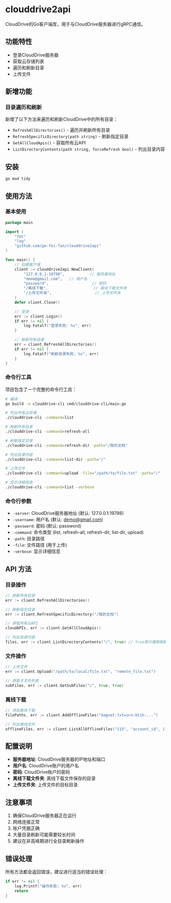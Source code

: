 ﻿# clouddrive2api

CloudDrive的Go客户端库，用于与CloudDrive服务器进行gRPC通信。

## 功能特性

- 登录CloudDrive服务器
- 获取云存储列表
- 遍历和刷新目录
- 上传文件

## 新增功能

### 目录遍历和刷新

新增了以下方法来遍历和刷新CloudDrive中的所有目录：

- `RefreshAllDirectories()` - 遍历并刷新所有目录
- `RefreshSpecificDirectory(path string)` - 刷新指定目录
- `GetAllCloudApis()` - 获取所有云API
- `ListDirectoryContents(path string, forceRefresh bool)` - 列出目录内容

## 安装

```bash
go mod tidy
```

## 使用方法

### 基本使用

```go
package main

import (
    "fmt"
    "log"
    "github.com/ge-fei-fan/clouddrive2api"
)

func main() {
    // 创建客户端
    client := clouddrive2api.NewClient(
        "127.0.0.1:19798",           // 服务器地址
        "demo@gmail.com",   // 用户名
        "password",                   // 密码
        "/离线下载",                    // 离线下载文件夹
        "/上传文件夹",                   // 上传文件夹
    )
    defer client.Close()

    // 登录
    err := client.Login()
    if err != nil {
        log.Fatalf("登录失败: %v", err)
    }

    // 刷新所有目录
    err = client.RefreshAllDirectories()
    if err != nil {
        log.Fatalf("刷新目录失败: %v", err)
    }
}
```

### 命令行工具

项目包含了一个完整的命令行工具：

```bash
# 编译
go build -o clouddrive-cli cmd/clouddrive-cli/main.go

# 列出所有云存储
./clouddrive-cli -command=list

# 刷新所有目录
./clouddrive-cli -command=refresh-all

# 刷新指定目录
./clouddrive-cli -command=refresh-dir -path="/我的文档"

# 列出目录内容
./clouddrive-cli -command=list-dir -path="/"

# 上传文件
./clouddrive-cli -command=upload -file="/path/to/file.txt" -path="/"

# 显示详细信息
./clouddrive-cli -command=list -verbose
```

### 命令行参数

- `-server`: CloudDrive服务器地址 (默认: 127.0.0.1:19798)
- `-username`: 用户名 (默认: demo@gmail.com)
- `-password`: 密码 (默认: password)
- `-command`: 命令类型 (list, refresh-all, refresh-dir, list-dir, upload)
- `-path`: 目录路径
- `-file`: 文件路径 (用于上传)
- `-verbose`: 显示详细信息

## API 方法

### 目录操作

```go
// 刷新所有目录
err := client.RefreshAllDirectories()

// 刷新指定目录
err := client.RefreshSpecificDirectory("/我的文档")

// 获取所有云API
cloudAPIs, err := client.GetAllCloudApis()

// 列出目录内容
files, err := client.ListDirectoryContents("/", true) // true表示强制刷新
```

### 文件操作

```go
// 上传文件
err := client.Upload("/path/to/local/file.txt", "remote_file.txt")

// 获取子文件列表
subFiles, err := client.GetSubFiles("/", true, true)
```

### 离线下载

```go
// 添加离线下载
filePaths, err := client.AddOfflineFiles("magnet:?xt=urn:btih:...")

// 列出离线文件
offlineFiles, err := client.ListAllOfflineFiles("115", "account_id", 1)
```

## 配置说明

- **服务器地址**: CloudDrive服务器的IP地址和端口
- **用户名**: CloudDrive账户的用户名
- **密码**: CloudDrive账户的密码
- **离线下载文件夹**: 离线下载文件保存的目录
- **上传文件夹**: 上传文件的目标目录

## 注意事项

1. 确保CloudDrive服务器正在运行
2. 网络连接正常
3. 账户凭据正确
4. 大量目录刷新可能需要较长时间
5. 建议在非高峰期进行全目录刷新操作

## 错误处理

所有方法都会返回错误，建议进行适当的错误处理：

```go
if err != nil {
    log.Printf("操作失败: %v", err)
    return
}
```

